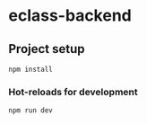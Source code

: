 # eclass-backend

## Project setup
```
npm install
```

### Hot-reloads for development
```
npm run dev
```